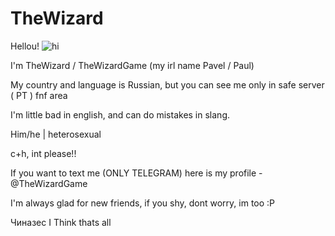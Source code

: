 # TheWizard
Hellou!
![hi](https://github.com/user-attachments/assets/062277a7-ec57-4039-9e69-5bebda170ae3)

I'm TheWizard / TheWizardGame (my irl name Pavel / Paul)

My country and language is Russian, but you can see me only in safe server ( PT ) fnf area

I'm little bad in english, and can do mistakes in slang.

Him/he | heterosexual

c+h, int please!!

If you want to text me (ONLY TELEGRAM) here is my profile - @TheWizardGame

I'm always glad for new friends, if you shy, dont worry, im too :P

Чиназес
I Think thats all
